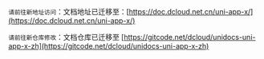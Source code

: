 `请前往新地址访问`：文档地址已迁移至：[https://doc.dcloud.net.cn/uni-app-x/](https://doc.dcloud.net.cn/uni-app-x/)

`请前往新仓库修改`：文档仓库已迁移至 [https://gitcode.net/dcloud/unidocs-uni-app-x-zh](https://gitcode.net/dcloud/unidocs-uni-app-x-zh)